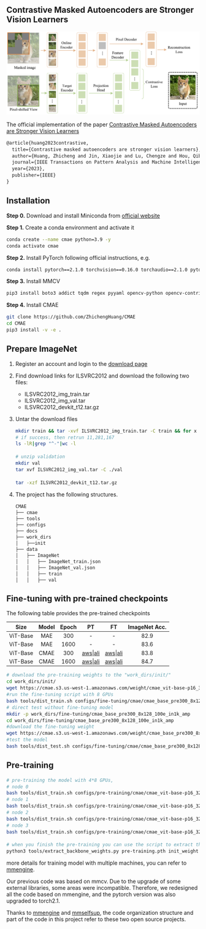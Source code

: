 ## Contrastive Masked Autoencoders are Stronger Vision Learners

![](resources/pipeline.jpg)

The official implementation of the paper  [Contrastive Masked Autoencoders are Stronger Vision Learners](https://arxiv.org/abs/2207.13532)

```latex
@article{huang2023contrastive,
  title={Contrastive masked autoencoders are stronger vision learners},
  author={Huang, Zhicheng and Jin, Xiaojie and Lu, Chengze and Hou, Qibin and Cheng, Ming-Ming and Fu, Dongmei and Shen, Xiaohui and Feng, Jiashi},
  journal={IEEE Transactions on Pattern Analysis and Machine Intelligence},
  year={2023},
  publisher={IEEE}
}
```



## Installation

**Step 0.**  Download and install Miniconda from [official website](https://docs.conda.io/en/latest/miniconda.html)

**Step 1.**  Create a conda environment and activate it

```bash
conda create --name cmae python=3.9 -y
conda activate cmae
```

**Step 2.** Install PyTorch following official instructions, e.g.

```bash
conda install pytorch==2.1.0 torchvision==0.16.0 torchaudio==2.1.0 pytorch-cuda=12.1 -c pytorch -c nvidia
```

**Step 3.** Install MMCV

```bash
pip3 install boto3 addict tqdm regex pyyaml opencv-python opencv-contrib-python future tensorboard filelock yapf attrs einops opencv-python-headless numpy scipy  mmcv==2.1.0 psutil mmengine timm
```

**Step 4.** Install CMAE

```bash
git clone https://github.com/ZhichengHuang/CMAE
cd CMAE
pip3 install -v -e .
```

## Prepare ImageNet

1. Register an account and login to the [download page](https://image-net.org/challenges/LSVRC/2012/2012-downloads.php)

2. Find download links for ILSVRC2012 and download the following two files:

   - ILSVRC2012_img_train.tar
   - ILSVRC2012_img_val.tar
   - ILSVRC2012_devkit_t12.tar.gz

3. Untar the download files

   ```bash
   mkdir train && tar -xvf ILSVRC2012_img_train.tar -C train && for x in `ls train/*tar`; do fn=train/`basename $x .tar`; mkdir $fn; tar -xvf $x -C $fn; rm -f $fn.tar; done
   # if success, then retrun 11,281,167
   ls -lR|grep "^-"|wc -l
   
   # unzip validation
   mkdir val
   tar xvf ILSVRC2012_img_val.tar -C ./val
   
   tar -xzf ILSVRC2012_devkit_t12.tar.gz
   
   ```

4. The project has the following structures.

   ```
   CMAE
   ├── cmae
   ├── tools
   ├── configs
   ├── docs
   ├── work_dirs
   │   ├──init
   ├── data
   │   ├── ImageNet
   │   │   ├── ImageNet_train.json
   │   │   ├── ImageNet_val.json
   │   │   ├── train
   │   │   ├── val
   
   ```

## Fine-tuning with pre-trained checkpoints

The following table provides the pre-trained checkpoints

|   Size   | Model | Epoch |                              PT                              |                              FT                              | ImageNet Acc. |
| :------: | :---: | :---: | :----------------------------------------------------------: | :----------------------------------------------------------: | :-----------: |
| ViT-Base |  MAE  |  300  |                              -                               |                              -                               |     82.9      |
| ViT-Base |  MAE  | 1600  |                              -                               |                              -                               |     83.6      |
| ViT-Base | CMAE  |  300  | [aws](https://cmae.s3.us-west-1.amazonaws.com/weight/cmae_vit-base-p16_32xb128-coslr-300e_in1k.pth)\|[ali](https://cmae.oss-cn-beijing.aliyuncs.com/weight/cmae_vit-base-p16_32xb128-coslr-1600e_in1k.pth) | [aws](https://cmae.s3.us-west-1.amazonaws.com/weight/cmae_base_pre300_8x128_100e_in1k_amp_fine.pth)\|[ali](https://cmae.oss-cn-beijing.aliyuncs.com/weight/cmae_base_pre300_8x128_100e_in1k_amp_fine.pth) |     83.8      |
| ViT-Base | CMAE  | 1600  | [aws](https://cmae.s3.us-west-1.amazonaws.com/weight/cmae_vit-base-p16_32xb128-coslr-1600e_in1k.pth)\|[ali](https://cmae.oss-cn-beijing.aliyuncs.com/weight/cmae_vit-base-p16_32xb128-coslr-1600e_in1k.pth) | [aws](https://cmae.s3.us-west-1.amazonaws.com/weight/cmae_base_pre1600_8x128_100e_in1k_amp_fine.pth)\|[ali](https://cmae.oss-cn-beijing.aliyuncs.com/weight/cmae_base_pre1600_8x128_100e_in1k_amp_fine.pth) |     84.7      |

```bash
# download the pre-training weights to the "work_dirs/init/"
cd work_dirs/init/
wget https://cmae.s3.us-west-1.amazonaws.com/weight/cmae_vit-base-p16_32xb128-coslr-300e_in1k.pth
#run the fine-tuning script with 8 GPUs
bash tools/dist_train.sh configs/fine-tuning/cmae/cmae_base_pre300_8x128_100e_in1k_amp.py 8
# direct test without fine-tuning model
mkdir -p work_dirs/fine-tuning/cmae_base_pre300_8x128_100e_in1k_amp
cd work_dirs/fine-tuning/cmae_base_pre300_8x128_100e_in1k_amp
#download the fine-tuning weight
wget https://cmae.s3.us-west-1.amazonaws.com/weight/cmae_base_pre300_8x128_100e_in1k_amp_fine.pth
#test the model
bash tools/dist_test.sh configs/fine-tuning/cmae/cmae_base_pre300_8x128_100e_in1k_amp.py work_dirs/fine-tuning/cmae_base_pre300_8x128_100e_in1k_amp/cmae_base_pre300_8x128_100e_in1k_amp_fine.pth 8
```



## Pre-training

```bash
# pre-training the model with 4*8 GPUs,  
# node 0
bash tools/dist_train.sh configs/pre-training/cmae/cmae_vit-base-p16_32xb128-coslr-1600e_in1k.py 8 4 0 
# node 1
bash tools/dist_train.sh configs/pre-training/cmae/cmae_vit-base-p16_32xb128-coslr-1600e_in1k.py 8 4 1
# node 2
bash tools/dist_train.sh configs/pre-training/cmae/cmae_vit-base-p16_32xb128-coslr-1600e_in1k.py 8 4 2
# node 3
bash tools/dist_train.sh configs/pre-training/cmae/cmae_vit-base-p16_32xb128-coslr-1600e_in1k.py 8 4 3

# when you finish the pre-training you can use the script to extract the backbone weight for downstream tasks fine-tuning
python3 tools/extract_backbone_weights.py pre-training.pth init_weight.pth

```

more details for training model with multiple machines, you can refer to [mmengine](https://mmengine.readthedocs.io/en/latest/common_usage/distributed_training.html).

 

Our previous code was based on mmcv. Due to the upgrade of some external libraries, some areas were incompatible. Therefore, we redesigned all the code based on mmengine, and the pytorch version was also upgraded to torch2.1.

Thanks to [mmengine](https://github.com/open-mmlab/mmengine) and [mmselfsup](https://github.com/open-mmlab/mmselfsup), the code organization structure and part of the code in this project refer to these two open source projects.
